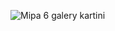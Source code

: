 
![Mipa 6 galery kartini](https://github.com/MIPA6/mipa6.github.io/blob/master/kartini%2021-04-19/1.jpg)
